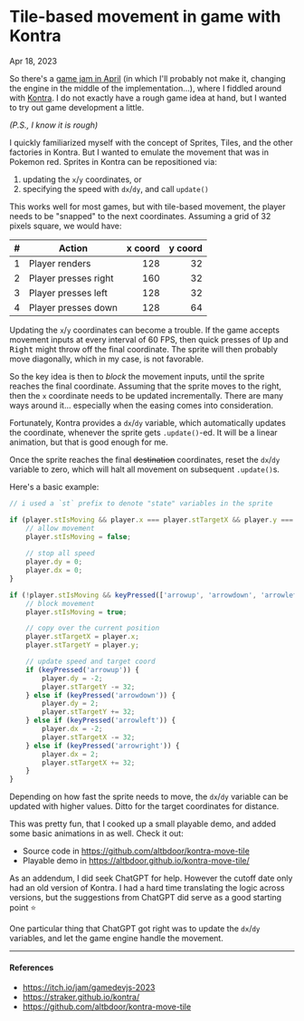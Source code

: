 Tile-based movement in game with Kontra
===

Apr 18, 2023

So there's a [game jam in April](https://itch.io/jam/gamedevjs-2023)
(in which I'll probably not make it, changing the engine in the middle of the implementation...),
where I fiddled around with [Kontra](https://straker.github.io/kontra/). I do not exactly have
a rough game idea at hand, but I wanted to try out game development a little.

_(P.S., I know it is rough)_

I quickly familiarized myself with the concept of Sprites, Tiles, and the other factories in Kontra.
But I wanted to emulate the movement that was in Pokemon red. Sprites in Kontra can be repositioned
via:

1. updating the `x`/`y` coordinates, or
1. specifying the speed with `dx`/`dy`, and call `update()`

This works well for most games, but with tile-based movement, the player needs to be "snapped" to
the next coordinates. Assuming a grid of 32 pixels square, we would have:

| \# | Action | x coord | y coord |
| --- | --- | --: | --: |
| 1 | Player renders        | 128 | 32 |
| 2 | Player presses right  | 160 | 32 |
| 3 | Player presses left   | 128 | 32 |
| 4 | Player presses down   | 128 | 64 |

Updating the `x`/`y` coordinates can become a trouble. If the game accepts movement inputs
at every interval of 60 FPS, then quick presses of <kbd>Up</kbd> and <kbd>Right</kbd>
might throw off the final coordinate. The sprite will then probably move diagonally,
which in my case, is not favorable.

So the key idea is then to _block_ the movement inputs, until the sprite reaches the final
coordinate. Assuming that the sprite moves to the right, then the `x` coordinate needs to be
updated incrementally. There are many ways around it... especially when the easing comes into
consideration.

Fortunately, Kontra provides a `dx`/`dy` variable, which automatically updates the coordinate,
whenever the sprite gets `.update()`-ed. It will be a linear animation, but that is good enough
for me.

Once the sprite reaches the final ~~destination~~ coordinates, reset the `dx`/`dy` variable to
zero, which will halt all movement on subsequent `.update()`s.

Here's a basic example:

```ts
// i used a `st` prefix to denote "state" variables in the sprite

if (player.stIsMoving && player.x === player.stTargetX && player.y === player.stTargetY) {
    // allow movement
    player.stIsMoving = false;
    
    // stop all speed
    player.dy = 0;
    player.dx = 0;
}

if (!player.stIsMoving && keyPressed(['arrowup', 'arrowdown', 'arrowleft', 'arrowright'])) {
    // block movement
    player.stIsMoving = true;

    // copy over the current position
    player.stTargetX = player.x;
    player.stTargetY = player.y;

    // update speed and target coord
    if (keyPressed('arrowup')) {
        player.dy = -2;
        player.stTargetY -= 32;
    } else if (keyPressed('arrowdown')) {
        player.dy = 2;
        player.stTargetY += 32;
    } else if (keyPressed('arrowleft')) {
        player.dx = -2;
        player.stTargetX -= 32;
    } else if (keyPressed('arrowright')) {
        player.dx = 2;
        player.stTargetX += 32;
    }
}
```

Depending on how fast the sprite needs to move, the `dx`/`dy` variable can be updated with higher
values. Ditto for the target coordinates for distance.

This was pretty fun, that I cooked up a small playable demo, and added some basic animations in
as well. Check it out:

- Source code in https://github.com/altbdoor/kontra-move-tile
- Playable demo in https://altbdoor.github.io/kontra-move-tile/

As an addendum, I did seek ChatGPT for help. However the cutoff date only had an old version of
Kontra. I had a hard time translating the logic across versions, but the suggestions from
ChatGPT did serve as a good starting point :star:

One particular thing that ChatGPT got right was to update the `dx`/`dy` variables, and let
the game engine handle the movement.

---

#### References

- https://itch.io/jam/gamedevjs-2023
- https://straker.github.io/kontra/
- https://github.com/altbdoor/kontra-move-tile
